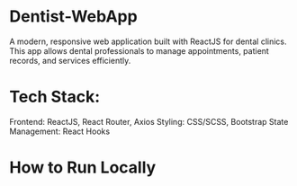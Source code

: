 # Dentist-WebApp
A modern, responsive web application built with ReactJS for dental clinics. This app allows dental professionals to manage appointments, patient records, and services efficiently.
# Tech Stack:
  Frontend: ReactJS, React Router, Axios
  Styling: CSS/SCSS, Bootstrap
  State Management: React Hooks
# How to Run Locally

